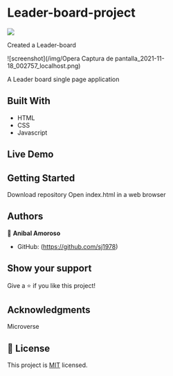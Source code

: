 # Leader-board-project
![](https://img.shields.io/badge/Microverse-blueviolet)



Created a Leader-board 

![screenshot](/img/Opera Captura de pantalla_2021-11-18_002757_localhost.png)

A Leader board single page application

## Built With

- HTML
- CSS
- Javascript

## Live Demo




## Getting Started

Download repository 
Open index.html in a web browser




## Authors

👤 **Anibal Amoroso**

- GitHub: (https://github.com/sj1978)






## Show your support

Give a ⭐️ if you like this project!

## Acknowledgments


Microverse

## 📝 License

This project is [MIT](./MIT.md) licensed.
